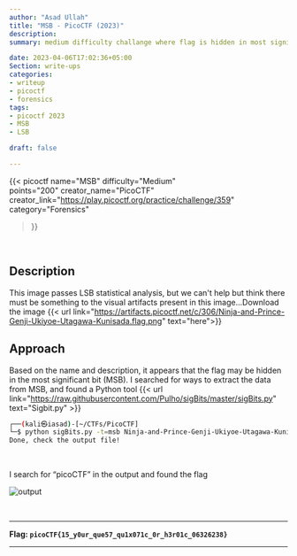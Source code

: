 ```yaml
---
author: "Asad Ullah"
title: "MSB - PicoCTF (2023)"
description: 
summary: medium difficulty challange where flag is hidden in most significent bits

date: 2023-04-06T17:02:36+05:00
Section: write-ups
categories:
- writeup
- picoctf
- forensics
tags:
- picoctf 2023
- MSB
- LSB

draft: false

---
```


{{< 
picoctf
name="MSB" 
difficulty="Medium"  
points="200"
creator_name="PicoCTF" creator_link="https://play.picoctf.org/practice/challenge/359" 
category="Forensics"
>}}


&nbsp;

## Description

This image passes LSB statistical analysis, but we can't help but think there must be something to the visual artifacts present in this image...Download the image {{< url link="https://artifacts.picoctf.net/c/306/Ninja-and-Prince-Genji-Ukiyoe-Utagawa-Kunisada.flag.png" text="here">}}

## Approach

Based on the name and description, it appears that the flag may be hidden in the most significant bit (MSB). I searched for ways to extract the data from MSB, and found a Python tool {{< url link="https://raw.githubusercontent.com/Pulho/sigBits/master/sigBits.py" text="Sigbit.py" >}}

```bash
┌──(kali㉿iasad)-[~/CTFs/PicoCTF]
└─$ python sigBits.py -t=msb Ninja-and-Prince-Genji-Ukiyoe-Utagawa-Kunisada.flag.png
Done, check the output file!
```

&nbsp;

I search for “picoCTF” in the output and found the flag

![output](/write-ups/picoctf/msb-output.webp#center)

&nbsp;

---

**Flag: `picoCTF{15_y0ur_que57_qu1x071c_0r_h3r01c_06326238}`**

---

&nbsp;
